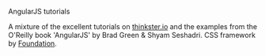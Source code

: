 AngularJS tutorials

A mixture of the excellent tutorials on <a href="https://thinkster.io/angulartutorial/a-better-way-to-learn-angularjs/">thinkster.io</a> and the examples from the O'Reilly book 'AngularJS' by Brad Green & Shyam Seshadri. 
CSS framework by <a href="http://foundation.zurb.com/">Foundation</a>.
